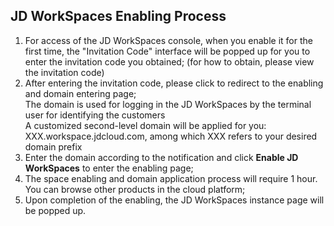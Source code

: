 ## JD WorkSpaces Enabling Process
1. For access of the JD WorkSpaces console, when you enable it for the first time, the "Invitation Code" interface will be popped up for you to enter the invitation code you obtained; (for how to obtain, please view the invitation code)<br>
2. After entering the invitation code, please click to redirect to the enabling and domain entering page;<br>
The domain is used for logging in the JD WorkSpaces by the terminal user for identifying the customers<br>
A customized second-level domain will be applied for you: XXX.workspace.jdcloud.com, among which XXX refers to your desired domain prefix<br>
3. Enter the domain according to the notification and click **Enable JD WorkSpaces** to enter the enabling page;<br>
4. The space enabling and domain application process will require 1 hour. You can browse other products in the cloud platform;<br>
5. Upon completion of the enabling, the JD WorkSpaces instance page will be popped up.
